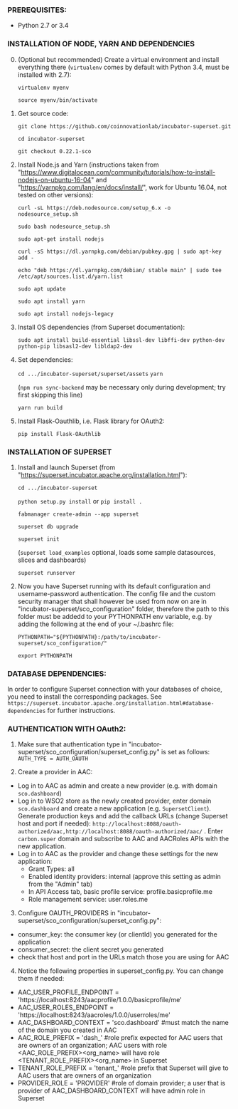 ### PREREQUISITES:
- Python 2.7 or 3.4

### INSTALLATION OF NODE, YARN AND DEPENDENCIES
0. (Optional but recommended) Create a virtual environment and install everything there (`virtualenv` comes by default with Python 3.4, must be installed with 2.7):

   `virtualenv myenv`

   `source myenv/bin/activate`

1. Get source code:

   `git clone https://github.com/coinnovationlab/incubator-superset.git`

   `cd incubator-superset`

   `git checkout 0.22.1-sco`

2. Install Node.js and Yarn (instructions taken from "https://www.digitalocean.com/community/tutorials/how-to-install-nodejs-on-ubuntu-16-04" and "https://yarnpkg.com/lang/en/docs/install/", work for Ubuntu 16.04, not tested on other versions):

   `curl -sL https://deb.nodesource.com/setup_6.x -o nodesource_setup.sh`

   `sudo bash nodesource_setup.sh`

   `sudo apt-get install nodejs`

   `curl -sS https://dl.yarnpkg.com/debian/pubkey.gpg | sudo apt-key add -`

   `echo "deb https://dl.yarnpkg.com/debian/ stable main" | sudo tee /etc/apt/sources.list.d/yarn.list`

   `sudo apt update`

   `sudo apt install yarn`

   `sudo apt install nodejs-legacy`

3. Install OS dependencies (from Superset documentation):

   `sudo apt install build-essential libssl-dev libffi-dev python-dev python-pip libsasl2-dev libldap2-dev`

4. Set dependencies:

   `cd .../incubator-superset/superset/assets`
   `yarn`

   (`npm run sync-backend` may be necessary only during development; try first skipping this line)

   `yarn run build`

5. Install Flask-Oauthlib, i.e. Flask library for OAuth2:

   `pip install Flask-OAuthlib`

### INSTALLATION OF SUPERSET

1. Install and launch Superset (from "https://superset.incubator.apache.org/installation.html"):

   `cd .../incubator-superset`

   `python setup.py install` or `pip install .`

   `fabmanager create-admin --app superset`

   `superset db upgrade`

   `superset init`

   (`superset load_examples` optional, loads some sample datasources, slices and dashboards)

   `superset runserver`

2. Now you have Superset running with its default configuration and username-password authentication. The config file and the custom security manager that shall however be used from now on are in "incubator-superset/sco_configuration" folder, therefore the path to this folder must be addedd to your PYTHONPATH env variable, e.g. by adding the following at the end of your ~/.bashrc file:

   `PYTHONPATH="${PYTHONPATH}:/path/to/incubator-superset/sco_configuration/"`

   `export PYTHONPATH`

### DATABASE DEPENDENCIES:
In order to configure Superset connection with your databases of choice, you need to install the corresponding packages. See `https://superset.incubator.apache.org/installation.html#database-dependencies` for further instructions.

### AUTHENTICATION WITH OAuth2:
1. Make sure that authentication type in "incubator-superset/sco\_configuration/superset\_config.py" is set as follows: `AUTH_TYPE = AUTH_OAUTH`

2. Create a provider in AAC:
- Log in to AAC as admin and create a new provider (e.g. with domain `sco.dashboard`)
- Log in to WSO2 store as the newly created provider, enter domain `sco.dashboard` and create a new application (e.g. `SupersetClient`). Generate production keys and add the callback URLs (change Superset host and port if needed): `http://localhost:8088/oauth-authorized/aac,http://localhost:8088/oauth-authorized/aac/` . Enter `carbon.super` domain and subscribe to AAC and AACRoles APIs with the new application.
- Log in to AAC as the provider and change these settings for the new application:
  - Grant Types: all
  - Enabled identity providers: internal (approve this setting as admin from the "Admin" tab)
  - In API Access tab, basic profile service: profile.basicprofile.me
  - Role management service: user.roles.me

3. Configure OAUTH_PROVIDERS in "incubator-superset/sco\_configuration/superset\_config.py":
- consumer_key: the consumer key (or clientId) you generated for the application
- consumer_secret: the client secret you generated
- check that host and port in the URLs match those you are using for AAC

4. Notice the following properties in superset_config.py. You can change them if needed:

- AAC\_USER\_PROFILE\_ENDPOINT = 'https://localhost:8243/aacprofile/1.0.0/basicprofile/me'
- AAC\_USER\_ROLES\_ENDPOINT = 'https://localhost:8243/aacroles/1.0.0/userroles/me'
- AAC\_DASHBOARD\_CONTEXT = 'sco.dashboard'       #must match the name of the domain you created in AAC
- AAC\_ROLE\_PREFIX = 'dash\_'                    #role prefix expected for AAC users that are owners of an organization; AAC users with role <AAC_ROLE_PREFIX><org_name> will have role <TENANT_ROLE_PREFIX><org_name> in Superset
- TENANT\_ROLE\_PREFIX = 'tenant_'                #role prefix that Superset will give to AAC users that are owners of an organization
- PROVIDER\_ROLE = 'PROVIDER'                     #role of domain provider; a user that is provider of AAC\_DASHBOARD\_CONTEXT will have admin role in Superset
